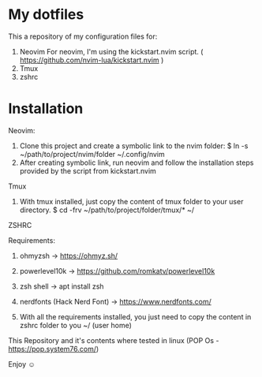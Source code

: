 # My dotfiles

This a repository of my configuration files for:

1) Neovim
  For neovim, I'm using the kickstart.nvim script. ( https://github.com/nvim-lua/kickstart.nvim )
2) Tmux
3) zshrc

# Installation

Neovim:

1) Clone this project and create a symbolic link to the nvim folder:
  $ ln -s ~/path/to/project/nvim/folder ~/.config/nvim
2) After creating symbolic link, run neovim and follow the installation steps provided by the script from kickstart.nvim

Tmux

1) With tmux installed, just copy the content of tmux folder to your user directory.
  $ cd -frv ~/path/to/project/folder/tmux/* ~/

ZSHRC

Requirements:
1) ohmyzsh -> https://ohmyz.sh/
2) powerlevel10k -> https://github.com/romkatv/powerlevel10k
3) zsh shell -> apt install zsh
4) nerdfonts (Hack Nerd Font) -> https://www.nerdfonts.com/

1) With all the requirements installed, you just need to copy the content in zshrc folder to you ~/ (user home)

This Repository and it's contents where tested in linux (POP Os - https://pop.system76.com/)

Enjoy ☺️
